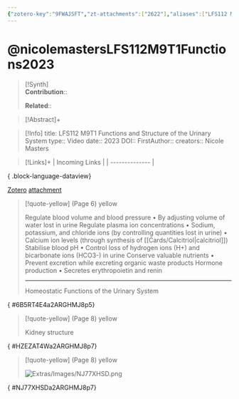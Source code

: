 ```yaml
---
{"zotero-key":"9FWAJSFT","zt-attachments":["2622"],"aliases":["LFS112 M9T1 Functions and Structure of the Urinary System"],"keywords":null,"FirstAuthor":"[[ Nicole Masters]]","tags":["source/video","Uni/LFS112"],"dg-publish":true,"permalink":"/sources/video/nicolemasters-lfs-112-m9-t1-functions2023/","dgPassFrontmatter":true}
---
```


# @nicolemastersLFS112M9T1Functions2023

>[!Synth]  
>**Contribution**::  
>  
>**Related**:: 
>  

> [!Abstract]+
> 

> [!Info]
> title: LFS112 M9T1 Functions and Structure of the Urinary System
> type:: Video 
> date:: 2023
> DOI:: 
> FirstAuthor:: 
> creators:: Nicole Masters

> [!Links]+
>  | Incoming Links |
> | -------------- |
> 
{ .block-language-dataview}


[Zotero](zotero://select/library/items/9FWAJSFT) [attachment](<file:///Users/nathanmaxwell/Zotero/storage/2ARGHMJ8/LFS112%20Week%209%20eModule%20Slides%201-9.pdf>)

> [!quote-yellow] (Page 6) yellow
> 
> Regulate blood volume and blood pressure • By adjusting volume of water lost in urine Regulate plasma ion concentrations • Sodium, potassium, and chloride ions (by controlling quantities lost in urine) • Calcium ion levels (through synthesis of [[Cards/Calcitriol\|calcitriol]]) Stabilise blood pH • Control loss of hydrogen ions (H+) and bicarbonate ions (HCO3-) in urine Conserve valuable nutrients • Prevent excretion while excreting organic waste products Hormone production • Secretes erythropoietin and renin
> 
> ---
> Homeostatic Functions of the Urinary System
>
{ #6B5RT4E4a2ARGHMJ8p5}


> [!quote-yellow] (Page 8) yellow
> 
> Kidney structure
>
{ #HZEZAT4Wa2ARGHMJ8p7}


> [!quote-yellow] (Page 8) yellow
> 
> ![Extras/Images/NJ77XHSD.png](/img/user/Extras/Images/NJ77XHSD.png)
>
{ #NJ77XHSDa2ARGHMJ8p7}

